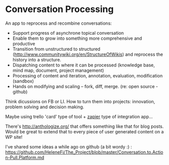 Conversation Processing
=======================

An app to reprocess and recombine conversations:

* Support progress of asynchrone topical conversation
* Enable them to grow into something more comprehensive and productive
* Transition from unstructured to structured (http://www.communitywiki.org/en/StructureOfWikis) and reprocess the history into a structure.
* Dispatching content to where it can be processed (knowledge base, mind map, document, project management)
* Processing of content and iteration, annotation, evaluation, modification (sandbox)
* Hands on modifying and scaling – fork, diff, merge. (re: open source - github)

Think dicussions on FB or LI. How to turn them into projects: innovation, problem solving and decision making.

Maybe using trello 'card' type of tool + [zapier](https://zapier.com/) type of integration app... 

There's http://anthologize.org/ that offers something like that for blog posts. Would be great to extend that to every piece of user generated content on a WP site!

I've shared some ideas a while ago on github (a bit wordy :) : https://github.com/HeleneFi/The_Project/blob/master/Conversation.to.Action-Pull.Platform.md

